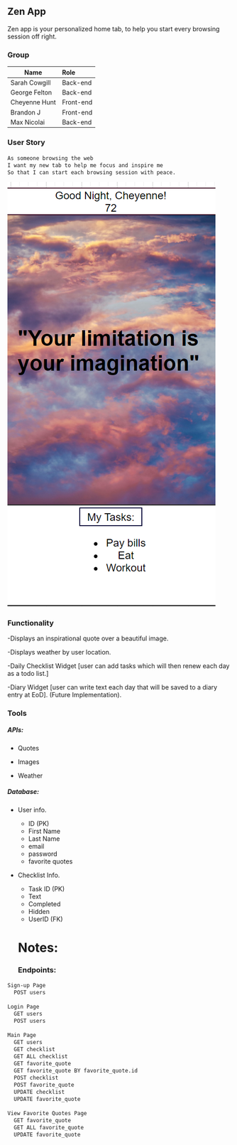 ## Zen App

Zen app is your personalized home tab, to help you start every browsing session off right.

### Group

| Name          | Role      |
| ------------- | :-------- |
| Sarah Cowgill | Back-end  |
| George Felton | Back-end  |
| Cheyenne Hunt | Front-end |
| Brandon J     | Front-end |
| Max Nicolai   | Back-end  |

### User Story

```
As someone browsing the web
I want my new tab to help me focus and inspire me
So that I can start each browsing session with peace.
```
![demo](image/preview.png)


### Functionality

-Displays an inspirational quote over a beautiful image.

-Displays weather by user location.

-Daily Checklist Widget [user can add tasks which will then renew each day as a todo list.]

-Diary Widget [user can write text each day that will be saved to a diary entry at EoD]. (Future Implementation).



### Tools

##### APIs:

* Quotes

* Images

* Weather

##### Database:

* User info.
  * ID (PK)
  * First Name
  * Last Name
  * email
  * password
  * favorite quotes

* Checklist Info.
  * Task ID (PK)
  * Text
  * Completed
  * Hidden
  * UserID (FK)


  # Notes:

  ### Endpoints:
 ```
 Sign-up Page
   POST users

 Login Page
   GET users
   POST users

 Main Page
   GET users
   GET checklist
   GET ALL checklist
   GET favorite_quote
   GET favorite_quote BY favorite_quote.id
   POST checklist
   POST favorite_quote
   UPDATE checklist
   UPDATE favorite_quote

 View Favorite Quotes Page
   GET favorite_quote
   GET ALL favorite_quote
   UPDATE favorite_quote
   